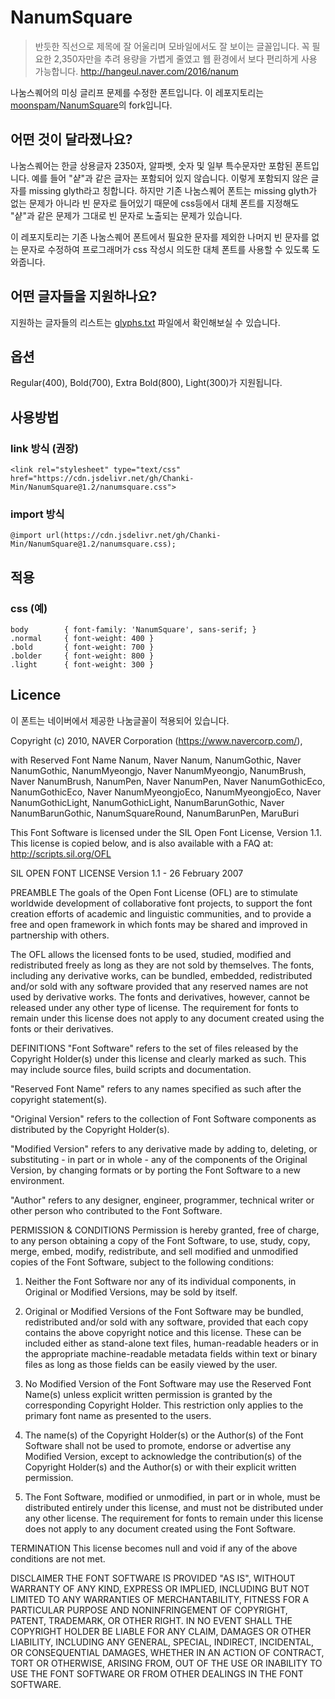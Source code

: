 # NanumSquare

> 반듯한 직선으로 제목에 잘 어울리며 모바일에서도 잘 보이는 글꼴입니다. 꼭 필요한 2,350자만을 추려 용량을 가볍게 줄였고 웹 환경에서 보다 편리하게 사용 가능합니다. http://hangeul.naver.com/2016/nanum

나눔스퀘어의 미싱 글리프 문제를 수정한 폰트입니다. 이 레포지토리는 [moonspam/NanumSquare](https://github.com/moonspam/NanumSquare)의 fork입니다.

## 어떤 것이 달라졌나요?

나눔스퀘어는 한글 상용글자 2350자, 알파벳, 숫자 및 일부 특수문자만 포함된 폰트입니다. 예를 들어 "샽"과 같은 글자는 포함되어 있지 않습니다. 이렇게 포함되지 않은 글자를 missing glyth라고 칭합니다.
하지만 기존 나눔스퀘어 폰트는 missing glyth가 없는 문제가 아니라 빈 문자로 들어있기 때문에 css등에서 대체 폰트를 지정해도 "샽"과 같은 문제가 그대로 빈 문자로 노출되는 문제가 있습니다.

이 레포지토리는 기존 나눔스퀘어 폰트에서 필요한 문자를 제외한 나머지 빈 문자를 없는 문자로 수정하여 프로그래머가 css 작성시 의도한 대체 폰트를 사용할 수 있도록 도와줍니다.


## 어떤 글자들을 지원하나요?

지원하는 글자들의 리스트는 [glyphs.txt](https://github.com/Chanki-Min/NanumSquare/blob/master/glyphs.txt) 파일에서 확인해보실 수 있습니다.

## 옵션

Regular(400), Bold(700), Extra Bold(800), Light(300)가 지원됩니다.

## 사용방법

### link 방식 (권장)

    <link rel="stylesheet" type="text/css" href="https://cdn.jsdelivr.net/gh/Chanki-Min/NanumSquare@1.2/nanumsquare.css">

### import 방식

    @import url(https://cdn.jsdelivr.net/gh/Chanki-Min/NanumSquare@1.2/nanumsquare.css);

## 적용

### css (예)

    body		{ font-family: 'NanumSquare', sans-serif; }
    .normal		{ font-weight: 400 }
    .bold		{ font-weight: 700 }
    .bolder		{ font-weight: 800 }
    .light		{ font-weight: 300 }
    
## Licence
이 폰트는 네이버에서 제공한 나눔글꼴이 적용되어 있습니다.

Copyright (c) 2010, NAVER Corporation (https://www.navercorp.com/),



with Reserved Font Name Nanum, Naver Nanum, NanumGothic, Naver NanumGothic, NanumMyeongjo, Naver NanumMyeongjo, NanumBrush, Naver NanumBrush, NanumPen, Naver NanumPen, Naver NanumGothicEco, NanumGothicEco, Naver NanumMyeongjoEco, NanumMyeongjoEco, Naver NanumGothicLight, NanumGothicLight, NanumBarunGothic, Naver NanumBarunGothic, NanumSquareRound, NanumBarunPen, MaruBuri



This Font Software is licensed under the SIL Open Font License, Version 1.1.
This license is copied below, and is also available with a FAQ at: http://scripts.sil.org/OFL



SIL OPEN FONT LICENSE
Version 1.1 - 26 February 2007 


PREAMBLE
The goals of the Open Font License (OFL) are to stimulate worldwide
development of collaborative font projects, to support the font creation
efforts of academic and linguistic communities, and to provide a free and
open framework in which fonts may be shared and improved in partnership
with others.

The OFL allows the licensed fonts to be used, studied, modified and
redistributed freely as long as they are not sold by themselves. The
fonts, including any derivative works, can be bundled, embedded,
redistributed and/or sold with any software provided that any reserved
names are not used by derivative works. The fonts and derivatives,
however, cannot be released under any other type of license. The
requirement for fonts to remain under this license does not apply
to any document created using the fonts or their derivatives.


DEFINITIONS
"Font Software" refers to the set of files released by the Copyright
Holder(s) under this license and clearly marked as such. This may
include source files, build scripts and documentation.

"Reserved Font Name" refers to any names specified as such after the
copyright statement(s).

"Original Version" refers to the collection of Font Software components as
distributed by the Copyright Holder(s).

"Modified Version" refers to any derivative made by adding to, deleting,
or substituting - in part or in whole - any of the components of the
Original Version, by changing formats or by porting the Font Software to a
new environment.

"Author" refers to any designer, engineer, programmer, technical
writer or other person who contributed to the Font Software.


PERMISSION & CONDITIONS
Permission is hereby granted, free of charge, to any person obtaining
a copy of the Font Software, to use, study, copy, merge, embed, modify,
redistribute, and sell modified and unmodified copies of the Font
Software, subject to the following conditions:

1) Neither the Font Software nor any of its individual components,
in Original or Modified Versions, may be sold by itself.

2) Original or Modified Versions of the Font Software may be bundled,
redistributed and/or sold with any software, provided that each copy
contains the above copyright notice and this license. These can be
included either as stand-alone text files, human-readable headers or
in the appropriate machine-readable metadata fields within text or
binary files as long as those fields can be easily viewed by the user.

3) No Modified Version of the Font Software may use the Reserved Font
Name(s) unless explicit written permission is granted by the corresponding
Copyright Holder. This restriction only applies to the primary font name as
presented to the users.

4) The name(s) of the Copyright Holder(s) or the Author(s) of the Font
Software shall not be used to promote, endorse or advertise any
Modified Version, except to acknowledge the contribution(s) of the
Copyright Holder(s) and the Author(s) or with their explicit written
permission.

5) The Font Software, modified or unmodified, in part or in whole,
must be distributed entirely under this license, and must not be
distributed under any other license. The requirement for fonts to
remain under this license does not apply to any document created
using the Font Software.


TERMINATION
This license becomes null and void if any of the above conditions are
not met.


DISCLAIMER
THE FONT SOFTWARE IS PROVIDED "AS IS", WITHOUT WARRANTY OF ANY KIND,
EXPRESS OR IMPLIED, INCLUDING BUT NOT LIMITED TO ANY WARRANTIES OF
MERCHANTABILITY, FITNESS FOR A PARTICULAR PURPOSE AND NONINFRINGEMENT
OF COPYRIGHT, PATENT, TRADEMARK, OR OTHER RIGHT. IN NO EVENT SHALL THE
COPYRIGHT HOLDER BE LIABLE FOR ANY CLAIM, DAMAGES OR OTHER LIABILITY,
INCLUDING ANY GENERAL, SPECIAL, INDIRECT, INCIDENTAL, OR CONSEQUENTIAL
DAMAGES, WHETHER IN AN ACTION OF CONTRACT, TORT OR OTHERWISE, ARISING
FROM, OUT OF THE USE OR INABILITY TO USE THE FONT SOFTWARE OR FROM
OTHER DEALINGS IN THE FONT SOFTWARE.
